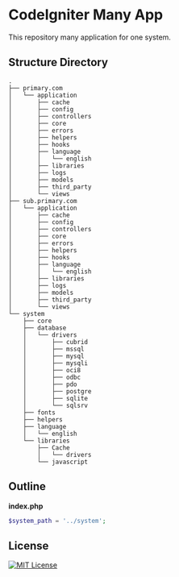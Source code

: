 # CodeIgniter Many App

This repository many application for one system.

## Structure Directory

```
.
├── primary.com
│   └── application
│       ├── cache
│       ├── config
│       ├── controllers
│       ├── core
│       ├── errors
│       ├── helpers
│       ├── hooks
│       ├── language
│       │   └── english
│       ├── libraries
│       ├── logs
│       ├── models
│       ├── third_party
│       └── views
├── sub.primary.com
│   └── application
│       ├── cache
│       ├── config
│       ├── controllers
│       ├── core
│       ├── errors
│       ├── helpers
│       ├── hooks
│       ├── language
│       │   └── english
│       ├── libraries
│       ├── logs
│       ├── models
│       ├── third_party
│       └── views
└── system
    ├── core
    ├── database
    │   └── drivers
    │       ├── cubrid
    │       ├── mssql
    │       ├── mysql
    │       ├── mysqli
    │       ├── oci8
    │       ├── odbc
    │       ├── pdo
    │       ├── postgre
    │       ├── sqlite
    │       └── sqlsrv
    ├── fonts
    ├── helpers
    ├── language
    │   └── english
    └── libraries
        ├── Cache
        │   └── drivers
        └── javascript
```

## Outline

**index.php**
``` php
$system_path = '../system';
```

## License
[![MIT License](https://img.shields.io/dub/l/vibe-d.svg)](LICENSE)